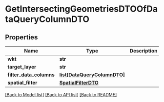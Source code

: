 # GetIntersectingGeometriesDTOOfDataQueryColumnDTO

## Properties
Name | Type | Description | Notes
------------ | ------------- | ------------- | -------------
**wkt** | **str** |  | [optional] 
**target_layer** | **str** |  | [optional] 
**filter_data_columns** | [**list[DataQueryColumnDTO]**](DataQueryColumnDTO.md) |  | [optional] 
**spatial_filter** | [**SpatialFilterDTO**](SpatialFilterDTO.md) |  | [optional] 

[[Back to Model list]](../README.md#documentation-for-models) [[Back to API list]](../README.md#documentation-for-api-endpoints) [[Back to README]](../README.md)

